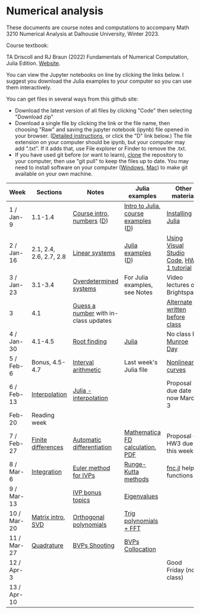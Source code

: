 # Numerical analysis

These documents are course notes and computations to accompany Math 3210 Numerical Analysis at Dalhousie University, Winter 2023.

Course textbook: 

TA Driscoll and RJ Braun (2022) Fundamentals of Numerical Computation, Julia Edition. [Website](https://tobydriscoll.net/fnc-julia/home.html).

You can view the Jupyter notebooks on line by clicking the links below. I suggest you download the Julia examples to your computer so you can use them interactively.

You can get files in several ways from this github site:

* Download the latest version of all files by clicking "Code" then selecting "Download zip"
* Download a single file by clicking the link or the file name, then choosing "Raw" and saving the jupyter notebook (ipynb) file opened in your browser. ([Detailed instructions](https://www.howtogeek.com/devops/how-to-download-single-files-from-a-github-repository/), or click the "D" link below.) The file extension on your computer should be ipynb, but your computer may add ".txt". If it adds that, use File explorer or Finder to remove the .txt.
* If you have used git before (or want to learn), [clone](https://github.com/git-guides/git-clone) the repository to your computer, then use "git pull" to keep the files up to date. You may need to install software on your computer ([Windows](https://git-scm.com/downloads), [Mac](https://www.atlassian.com/git/tutorials/install-git)) to make git available on your own machine.

| Week | Sections | Notes | Julia examples | Other material |
| ---- | -------- | ----- | -------------- | -------------- |
| 1 / Jan-9| 1.1-1.4 | [Course intro, numbers](W1-topics.ipynb) ([D](https://raw.githubusercontent.com/AndrewIrwin/m3210-notebooks/master/W1-topics.ipynb))| [Intro to Julia, course examples](W1-Intro-to-Julia.ipynb) ([D](https://raw.githubusercontent.com/AndrewIrwin/m3210-notebooks/master/W1-Intro-to-Julia.ipynb)) | [Installing Julia](W1-getting-Julia-working.ipynb) |
| 2 / Jan-16 | 2.1, 2.4, 2.6, 2.7, 2.8 | [Linear systems](W2-topics.ipynb) | [Julia examples](W2-julia.ipynb) ([D](https://raw.githubusercontent.com/AndrewIrwin/m3210-notebooks/master/W2-julia.ipynb)) | [Using Visual Studio Code](W2-using-vs-code.md), [HW 1 tutorial](hw-1-tutorial.ipynb)  | 
| 3 / Jan-23 | 3.1-3.4 | [Overdetermined systems](W3-topics.ipynb) | For Julia examples, see Notes | Video lectures on Brightspace | 
| 3  | 4.1 | [Guess a number](W3-root-finding.ipynb) with in-class updates | | [Alternate written before class](W3-root-finding-examples.ipynb) |
| 4 / Jan-30 | 4.1-4.5 | [Root finding](W4-topics.ipynb) | [Julia](W4-julia.ipynb) | No class F, [Munroe Day](https://www.dal.ca/about-dal/history-tradition/george_munro_day.html) |
| 5 / Feb-6 | Bonus, 4.5-4.7 | [Interval arithmetic](W5-interval-arithmetic.ipynb) | Last week's Julia file | [Nonlinear curves](W5-nonlinear-curves.ipynb) |
| 6 / Feb-13 | [Interpolation](W6-topics.ipynb) | [Julia - interpolation](W6-julia.ipynb)  | | Proposal due date now March 3 |
| Feb-20 | Reading week | | | | 
| 7 / Feb-27 | [Finite differences](W7-julia-fd.ipynb) | [Automatic differentiation](W6-automatic-differentiation.ipynb) | [Mathematica FD calculation](Finite-difference-by-interpolation.nb), [PDF](Finite-difference-by-interpolation.pdf) | Proposal + HW3 due this week |
| 8 / Mar-6 | [Integration](W7-integration.ipynb) | [Euler method for IVPs](W7-IVPs.ipynb) | [Runge-Kutta methods](W7-runge-kutta.ipynb) | [fnc.jl](fnc.jl) helper functions |
| 9 / Mar-13 | | [IVP bonus topics](W9-IVP-bonus.ipynb) | [Eigenvalues](W10-eigenvalues.ipynb) | |
| 10 / Mar-20 | [Matrix intro](W10-matrix-intro.ipynb), [SVD](W11-SVD.ipynb) | [Orthogonal polynomials](W11-orthogonal-polynomials.ipynb) | [Trig polynomials + FFT](W12-trig-polynomial.ipynb) | |
| 11 / Mar-27 | [Quadrature](W11-orthogonal-poly-quadrature.ipynb) | [BVPs Shooting](W12-BVP.ipynb) | [BVPs Collocation](W12-BVP-2-collocation.ipynb) | |
| 12 / Apr-3 | | | | Good Friday (no class) |
| 13 / Apr-10 | | | | |


